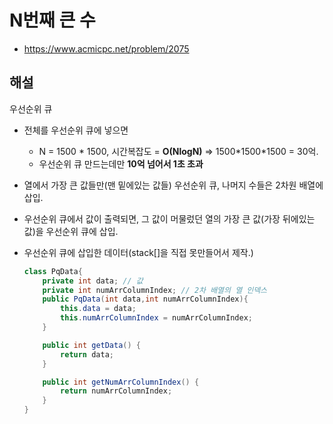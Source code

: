 # N번째 큰 수

- https://www.acmicpc.net/problem/2075

## 해설

우선순위 큐

- 전체를 우선순위 큐에 넣으면
  - N = 1500 * 1500, 시간복잡도 = **O(NlogN)** => 1500*1500\*1500 = 30억.
  - 우선순위 큐 만드는데만 **10억 넘어서 1초 초과**
- 열에서 가장 큰 값들만(맨 밑에있는 값들) 우선순위 큐, 나머지 수들은 2차원 배열에 삽입.
- 우선순위 큐에서 값이 출력되면, 그 값이 머물렀던 열의 가장 큰 값(가장 뒤에있는 값)을 우선순위 큐에 삽입.

- 우선순위 큐에 삽입한 데이터(stack[]을 직접 못만들어서 제작.)

  ```java
  class PqData{
      private int data; // 값
      private int numArrColumnIndex; // 2차 배열의 열 인덱스
      public PqData(int data,int numArrColumnIndex){
          this.data = data;
          this.numArrColumnIndex = numArrColumnIndex;
      }

      public int getData() {
          return data;
      }

      public int getNumArrColumnIndex() {
          return numArrColumnIndex;
      }
  }
  ```
